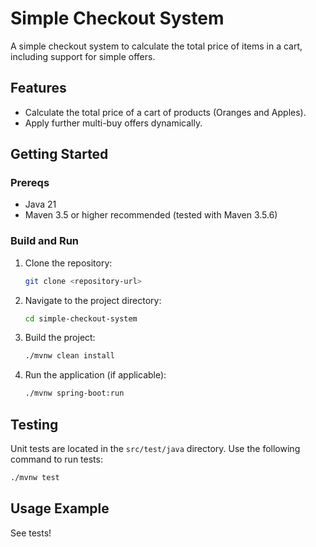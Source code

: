 # Simple Checkout System

A simple checkout system to calculate the total price of items in a cart, including support for simple offers.

## Features
- Calculate the total price of a cart of products (Oranges and Apples).
- Apply further multi-buy offers dynamically.

## Getting Started
### Prereqs
- Java 21
- Maven 3.5 or higher recommended (tested with Maven 3.5.6)

### Build and Run
1. Clone the repository:
   ```bash
   git clone <repository-url>
   ```

2. Navigate to the project directory:
   ```bash
   cd simple-checkout-system
   ```

3. Build the project:
   ```bash
   ./mvnw clean install
   ```

4. Run the application (if applicable):
   ```bash
   ./mvnw spring-boot:run
   ```

## Testing
Unit tests are located in the `src/test/java` directory. Use the following command to run tests:

```bash
./mvnw test
```

## Usage Example
See tests!
